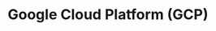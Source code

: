 ---
title: "Google Cloud Platform (GCP)"
linkTitle: "Google Cloud Platform (GCP)"
weight: 5
description: >-
  The guides in this section provide end-to-end deployment of new Windows or Linux servers in Google Cloud and onboarding to Azure with Azure Arc using Terraform.
---